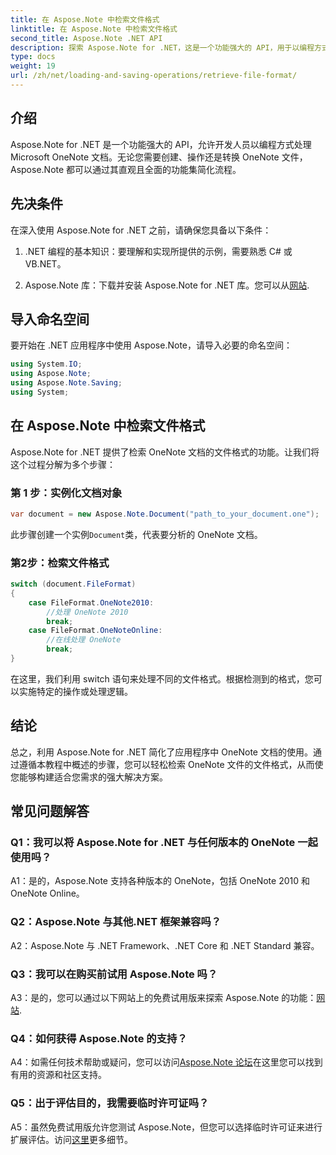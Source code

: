 ```yaml
---
title: 在 Aspose.Note 中检索文件格式
linktitle: 在 Aspose.Note 中检索文件格式
second_title: Aspose.Note .NET API
description: 探索 Aspose.Note for .NET，这是一个功能强大的 API，用于以编程方式处理 Microsoft OneNote 文档。
type: docs
weight: 19
url: /zh/net/loading-and-saving-operations/retrieve-file-format/
---
```

## 介绍

Aspose.Note for .NET 是一个功能强大的 API，允许开发人员以编程方式处理 Microsoft OneNote 文档。无论您需要创建、操作还是转换 OneNote 文件，Aspose.Note 都可以通过其直观且全面的功能集简化流程。

## 先决条件

在深入使用 Aspose.Note for .NET 之前，请确保您具备以下条件：

1. .NET 编程的基本知识：要理解和实现所提供的示例，需要熟悉 C# 或 VB.NET。
   
2.  Aspose.Note 库：下载并安装 Aspose.Note for .NET 库。您可以从[网站](https://releases.aspose.com/note/net/).

## 导入命名空间

要开始在 .NET 应用程序中使用 Aspose.Note，请导入必要的命名空间：

```csharp
using System.IO;
using Aspose.Note;
using Aspose.Note.Saving;
using System;
```

## 在 Aspose.Note 中检索文件格式

Aspose.Note for .NET 提供了检索 OneNote 文档的文件格式的功能。让我们将这个过程分解为多个步骤：

### 第 1 步：实例化文档对象

```csharp
var document = new Aspose.Note.Document("path_to_your_document.one");
```

此步骤创建一个实例`Document`类，代表要分析的 OneNote 文档。

### 第2步：检索文件格式

```csharp
switch (document.FileFormat)
{
    case FileFormat.OneNote2010:
        //处理 OneNote 2010
        break;
    case FileFormat.OneNoteOnline:
        //在线处理 OneNote
        break;
}
```

在这里，我们利用 switch 语句来处理不同的文件格式。根据检测到的格式，您可以实施特定的操作或处理逻辑。

## 结论

总之，利用 Aspose.Note for .NET 简化了应用程序中 OneNote 文档的使用。通过遵循本教程中概述的步骤，您可以轻松检索 OneNote 文件的文件格式，从而使您能够构建适合您需求的强大解决方案。

## 常见问题解答

### Q1：我可以将 Aspose.Note for .NET 与任何版本的 OneNote 一起使用吗？

A1：是的，Aspose.Note 支持各种版本的 OneNote，包括 OneNote 2010 和 OneNote Online。

### Q2：Aspose.Note 与其他.NET 框架兼容吗？

A2：Aspose.Note 与 .NET Framework、.NET Core 和 .NET Standard 兼容。

### Q3：我可以在购买前试用 Aspose.Note 吗？

 A3：是的，您可以通过以下网站上的免费试用版来探索 Aspose.Note 的功能：[网站](https://releases.aspose.com/).

### Q4：如何获得 Aspose.Note 的支持？

A4：如需任何技术帮助或疑问，您可以访问[Aspose.Note 论坛](https://forum.aspose.com/c/note/28)在这里您可以找到有用的资源和社区支持。

### Q5：出于评估目的，我需要临时许可证吗？

A5：虽然免费试用版允许您测试 Aspose.Note，但您可以选择临时许可证来进行扩展评估。访问[这里](https://purchase.aspose.com/temporary-license/)更多细节。